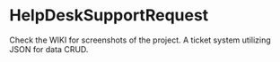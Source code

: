 # HelpDeskSupportRequest
Check the WIKI for screenshots of the project. 
A ticket system utilizing JSON for data CRUD.
